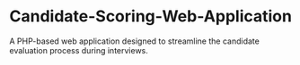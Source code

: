 # Candidate-Scoring-Web-Application
A PHP-based web application designed to streamline the candidate evaluation process during interviews.
